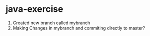 # java-exercise

1) Created new branch called mybranch
2) Making Changes in mybranch and commiting directly to master?
